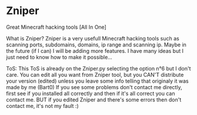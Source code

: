 # Zniper
Great Minecraft hacking tools [All In One]

What is Zniper?
Zniper is a very usefull Minecraft hacking tools such as scanning ports, subdomains, domains, ip range and scanning ip. Maybe in the future (if I can) I will be adding more features. I have many ideas but I just need to know how to make it possible...

ToS:
This ToS is already on the Zniper.py selecting the option n°6 but I don't care.
You can edit all you want from Zniper tool, but you CAN'T distribute your version (edited) unless you leave some info telling that originaly it was made by me (Bart0)
If you see some problems don't contact me directly, first see if you installed all correctly and then if it's all correct you can contact me. BUT if you edited Zniper and there's some errors then don't contact me, it's not my fault :)
